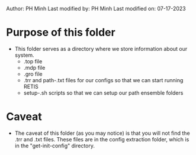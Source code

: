 Author: PH Minh
Last modified by: PH Minh
Last modified on: 07-17-2023

# Purpose of this folder

- This folder serves as a directory where we store information about our system. 
    - .top file 
    - .mdp file 
    - .gro file 
    - .trr and path-.txt files for our configs so that we can start running RETIS
    - setup-.sh scripts so that we can setup our path ensemble folders 

# Caveat 

- The caveat of this folder (as you may notice) is that you will not find the .trr and .txt files. These files are in the config extraction folder, which is in the "get-init-config" directory. 

